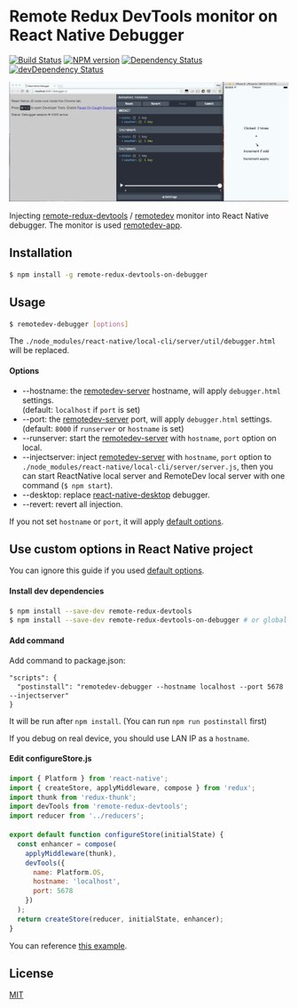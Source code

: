 # Remote Redux DevTools monitor on React Native Debugger

[![Build Status](https://travis-ci.org/jhen0409/remote-redux-devtools-on-debugger.svg)](https://travis-ci.org/jhen0409/remote-redux-devtools-on-debugger)
[![NPM version](http://img.shields.io/npm/v/remote-redux-devtools-on-debugger.svg?style=flat)](https://www.npmjs.com/package/remote-redux-devtools-on-debugger)
[![Dependency Status](https://david-dm.org/jhen0409/remote-redux-devtools-on-debugger.svg)](https://david-dm.org/jhen0409/remote-redux-devtools-on-debugger)
[![devDependency Status](https://david-dm.org/jhen0409/remote-redux-devtools-on-debugger/dev-status.svg)](https://david-dm.org/jhen0409/remote-redux-devtools-on-debugger#info=devDependencies)

![Demo](demo.gif)

Injecting [remote-redux-devtools](https://github.com/zalmoxisus/remote-redux-devtools) / [remotedev](https://github.com/zalmoxisus/remotedev) monitor into React Native debugger. The monitor is used [remotedev-app](https://github.com/zalmoxisus/remotedev-app).

## Installation

```bash
$ npm install -g remote-redux-devtools-on-debugger
```

## Usage

```bash
$ remotedev-debugger [options]
```

The `./node_modules/react-native/local-cli/server/util/debugger.html` will be replaced.

#### Options

* --hostname: the [remotedev-server](https://github.com/zalmoxisus/remotedev-server) hostname, will apply `debugger.html` settings.  
(default: `localhost` if `port` is set)
* --port: the [remotedev-server](https://github.com/zalmoxisus/remotedev-server) port, will apply `debugger.html` settings.  
(default: `8000` if `runserver` or `hostname` is set)
* --runserver: start the [remotedev-server](https://github.com/zalmoxisus/remotedev-server) with `hostname`, `port` option on local.
* --injectserver: inject [remotedev-server](https://github.com/zalmoxisus/remotedev-server) with `hostname`, `port` option to `./node_modules/react-native/local-cli/server/server.js`, then you can start ReactNative local server and RemoteDev local server with one command (`$ npm start`).
* --desktop: replace [react-native-desktop](https://github.com/ptmt/react-native-desktop) debugger.
* --revert: revert all injection.

If you not set `hostname` or `port`, it will apply [default options](https://github.com/zalmoxisus/remotedev-app/blob/master/src/app/constants/socketOptions.js).

## Use custom options in React Native project

You can ignore this guide if you used [default options](https://github.com/zalmoxisus/remotedev-app/blob/master/src/app/constants/socketOptions.js).

#### Install dev dependencies

```bash
$ npm install --save-dev remote-redux-devtools
$ npm install --save-dev remote-redux-devtools-on-debugger # or global
```

#### Add command

Add command to package.json:

```
"scripts": {
  "postinstall": "remotedev-debugger --hostname localhost --port 5678 --injectserver"
}
```

It will be run after `npm install`. (You can run `npm run postinstall` first)

If you debug on real device, you should use LAN IP as a `hostname`.

#### Edit configureStore.js

```js
import { Platform } from 'react-native';
import { createStore, applyMiddleware, compose } from 'redux';
import thunk from 'redux-thunk';
import devTools from 'remote-redux-devtools';
import reducer from '../reducers';

export default function configureStore(initialState) {
  const enhancer = compose(
    applyMiddleware(thunk),
    devTools({
      name: Platform.OS,
      hostname: 'localhost',
      port: 5678
    })
  );
  return createStore(reducer, initialState, enhancer);
}
```

You can reference [this example](https://github.com/jhen0409/react-native-boilerplate/blob/master/package.json).

## License

[MIT](LICENSE)
